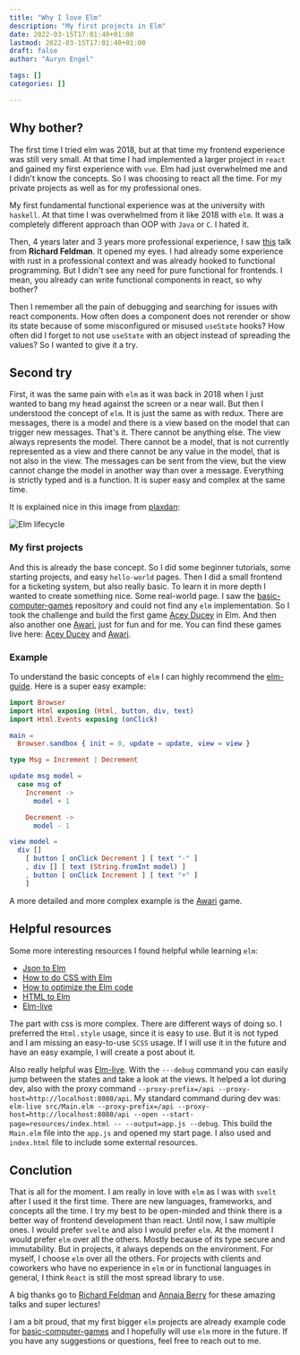 ```yaml
---
title: "Why I love Elm"
description: "My first projects in Elm"
date: 2022-03-15T17:01:40+01:00
lastmod: 2022-03-15T17:01:40+01:00
draft: false
author: "Auryn Engel"

tags: []
categories: []

---
```

## Why bother?

The first time I tried elm was 2018, but at that time my frontend experience was still very small. At that time I had implemented a larger project in `react` and gained my first experience with `vue`. Elm had just overwhelmed me and I didn't know the concepts. So I was choosing to react all the time. For my private projects as well as for my professional ones.

My first fundamental functional experience was at the university with `haskell`. At that time I was overwhelmed from it like 2018 with `elm`. It was a completely different approach than OOP with `Java` or `C`. I hated it.

Then, 4 years later and 3 years more professional experience, I saw [this](https://www.youtube.com/watch?v=3n17wHe5wEw) talk from **Richard Feldman**. It opened my eyes. I had already some experience with rust in a professional context and was already hooked to functional programming. But I didn't see any need for pure functional for frontends. I mean, you already can write functional components in react, so why bother?

Then I remember all the pain of debugging and searching for issues with react components. How often does a component does not rerender or show its state because of some misconfigured or misused `useState` hooks? How often did I forget to not use `useState` with an object instead of spreading the values? So I wanted to give it a try.

## Second try

First, it was the same pain with `elm` as it was back in 2018 when I just wanted to bang my head against the screen or a near wall. But then I understood the concept of `elm`. It is just the same as with redux. There are messages, there is a model and there is a view based on the model that can trigger new messages. That's it. There cannot be anything else. The view always represents the model. There cannot be a model, that is not currently represented as a view and there cannot be any value in the model, that is not also in the view. The messages can be sent from the view, but the view cannot change the model in another way than over a message. Everything is strictly typed and is a function. It is super easy and complex at the same time.

It is explained nice in this image from [plaxdan](https://github.com/plaxdan/elm-lifecycle/blob/master/README.md):

![Elm lifecycle](/img/elm/elm-lifecycle.png)

### My first projects

And this is already the base concept. So I did some beginner tutorials, some starting projects, and easy `hello-world` pages. Then I did a small frontend for a ticketing system, but also really basic. To learn it in more depth I wanted to create something nice. Some real-world page. I saw the [basic-computer-games](https://github.com/coding-horror/basic-computer-games) repository and could not find any `elm` implementation. So I took the challenge and build the first game [Acey Ducey](https://github.com/coding-horror/basic-computer-games/tree/main/00_Alternate_Languages/01_Acey_Ducey/elm) in Elm. And then also another one [Awari](https://github.com/coding-horror/basic-computer-games/tree/main/00_Alternate_Languages/04_Awari), just for fun and for me. You can find these games live here: [Acey Ducey](https://auryn31.github.io/01_Acey_Ducey/) and [Awari](https://auryn31.github.io/04_Awari/).

### Example

To understand the basic concepts of `elm` I can highly recommend the [elm-guide](https://guide.elm-lang.org/). Here is a super easy example:

```elm
import Browser
import Html exposing (Html, button, div, text)
import Html.Events exposing (onClick)

main =
  Browser.sandbox { init = 0, update = update, view = view }

type Msg = Increment | Decrement

update msg model =
  case msg of
    Increment ->
      model + 1

    Decrement ->
      model - 1

view model =
  div []
    [ button [ onClick Decrement ] [ text "-" ]
    , div [] [ text (String.fromInt model) ]
    , button [ onClick Increment ] [ text "+" ]
    ]
```

A more detailed and more complex example is the [Awari](https://github.com/auryn31/01_Acey_Ducey/blob/main/src/Main.elm) game.

## Helpful resources

Some more interesting resources I found helpful while learning `elm`:

- [Json to Elm](https://noredink.github.io/json-to-elm/)
- [How to do CSS with Elm](https://elmprogramming.com/model-view-update-part-2.html)
- [How to optimize the Elm code](https://github.com/elm/compiler/blob/master/hints/optimize.md)
- [HTML to Elm](https://mbylstra.github.io/html-to-elm/)
- [Elm-live](https://www.elm-live.com/)

The part with css is more complex. There are different ways of doing so. I preferred the `Html.style` usage, since it is easy to use. But it is not typed and I am missing an easy-to-use `SCSS` usage. If I will use it in the future and have an easy example, I will create a post about it.

Also really helpful was [Elm-live](https://www.elm-live.com/). With the `---debug` command you can easily jump between the states and take a look at the views. It helped a lot during dev, also with the proxy command `--proxy-prefix=/api --proxy-host=http://localhost:8080/api`. My standard command during dev was: `elm-live src/Main.elm --proxy-prefix=/api --proxy-host=http://localhost:8080/api --open --start-page=resources/index.html -- --output=app.js --debug`. This build the `Main.elm` file into the `app.js` and opened my start page. I also used and `index.html` file to include some external resources.

## Conclution

That is all for the moment. I am really in love with `elm` as I was with `svelt` after I used it the first time. There are new languages, frameworks, and concepts all the time. I try my best to be open-minded and think there is a better way of frontend development than react. Until now, I saw multiple ones. I would prefer `svelte` and also I would prefer `elm`. At the moment I would prefer `elm` over all the others. Mostly because of its type secure and immutability. But in projects, it always depends on the environment. For myself, I choose `elm` over all the others. For projects with clients and coworkers who have no experience in `elm` or in functional languages in general, I think `React` is still the most spread library to use.

A big thanks go to [Richard Feldman](https://www.youtube.com/watch?v=3n17wHe5wEw) and [Annaia Berry](https://www.youtube.com/watch?v=RFrKffrKCeU) for these amazing talks and super lectures!

I am a bit proud, that my first bigger `elm` projects are already example code for [basic-computer-games](https://github.com/coding-horror/basic-computer-games) and I hopefully will use `elm` more in the future. If you have any suggestions or questions, feel free to reach out to me.
